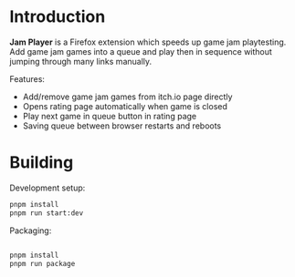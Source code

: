 # Introduction

**Jam Player** is a Firefox extension which speeds up game jam playtesting. Add game jam games into a queue and play then in sequence without jumping through many links manually.

Features:

- Add/remove game jam games from itch.io page directly
- Opens rating page automatically when game is closed
- Play next game in queue button in rating page
- Saving queue between browser restarts and reboots

# Building

Development setup:

```sh
pnpm install
pnpm run start:dev
```

Packaging:

```sh

pnpm install
pnpm run package
```
